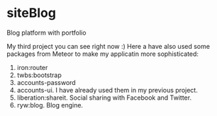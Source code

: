 # siteBlog
Blog platform with portfolio
		<p>My third project you can see right now :) Here a have also used some packages from Meteor to make my applicatin more sophisticated:
		<ol>
			<li>iron:router</li>
			<li>twbs:bootstrap</li>
			<li>accounts-password</li>
			<li>accounts-ui. I have already used them in my previous project.</li>
			<li>liberation:shareit. Social sharing with Facebook and Twitter.</li>
			<li>ryw:blog. Blog engine.</li>
		</ol>
